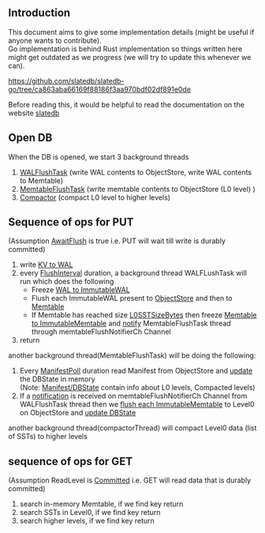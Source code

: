 
## Introduction

This document aims to give some implementation details (might be useful if anyone wants to contribute).   
Go implementation is behind Rust implementation so things written here might get outdated as we progress
(we will try to update this whenever we can).

https://github.com/slatedb/slatedb-go/tree/ca863aba66169f88186f3aa970bdf02df891e0de

Before reading this, it would be helpful to read the documentation on the website [slatedb](https://slatedb.io/docs/architecture)

## Open DB

When the DB is opened, we start 3 background threads
1. [WALFlushTask](https://github.com/slatedb/slatedb-go/blob/ca863aba66169f88186f3aa970bdf02df891e0de/slatedb/db.go#L67) (write WAL contents to ObjectStore, write WAL contents to Memtable)
2. [MemtableFlushTask](https://github.com/slatedb/slatedb-go/blob/ca863aba66169f88186f3aa970bdf02df891e0de/slatedb/db.go#L71) (write memtable contents to ObjectStore (L0 level) )
3. [Compactor](https://github.com/slatedb/slatedb-go/blob/ca863aba66169f88186f3aa970bdf02df891e0de/slatedb/db.go#L75) (compact L0 level to higher levels)



## Sequence of ops for PUT

(Assumption [AwaitFlush](https://github.com/slatedb/slatedb-go/blob/ca863aba66169f88186f3aa970bdf02df891e0de/slatedb/config.go#L122) is true i.e. PUT will wait till write is durably committed)

1. write [KV to WAL](https://github.com/slatedb/slatedb-go/blob/ca863aba66169f88186f3aa970bdf02df891e0de/slatedb/db.go#L112)
2. every [FlushInterval](https://github.com/slatedb/slatedb-go/blob/ca863aba66169f88186f3aa970bdf02df891e0de/slatedb/flush.go#L19) duration, a background thread WALFLushTask will run which does the following
    - Freeze [WAL to ImmutableWAL](https://github.com/slatedb/slatedb-go/blob/ca863aba66169f88186f3aa970bdf02df891e0de/slatedb/flush.go#L41)
    - Flush each ImmutableWAL present to [ObjectStore](https://github.com/slatedb/slatedb-go/blob/ca863aba66169f88186f3aa970bdf02df891e0de/slatedb/flush.go#L56) and then to [Memtable](https://github.com/slatedb/slatedb-go/blob/ca863aba66169f88186f3aa970bdf02df891e0de/slatedb/flush.go#L63)
    - If Memtable has reached size [L0SSTSizeBytes](https://github.com/slatedb/slatedb-go/blob/ca863aba66169f88186f3aa970bdf02df891e0de/slatedb/config.go#L71) then freeze [Memtable to ImmutableMemtable](https://github.com/slatedb/slatedb-go/blob/main/slatedb/flush.go#L64) and [notify](https://github.com/slatedb/slatedb-go/blob/ca863aba66169f88186f3aa970bdf02df891e0de/slatedb/db.go#L296) MemtableFlushTask thread through memtableFlushNotifierCh Channel
3. return

another background thread(MemtableFlushTask) will be doing the following:
1. Every [ManifestPoll](https://github.com/slatedb/slatedb-go/blob/ca863aba66169f88186f3aa970bdf02df891e0de/slatedb/flush.go#L140) duration read Manifest from ObjectStore and [update](https://github.com/slatedb/slatedb-go/blob/ca863aba66169f88186f3aa970bdf02df891e0de/slatedb/flush.go#L148) the DBState in memory   
   (Note: [Manifest/DBState](https://github.com/slatedb/slatedb-go/blob/ca863aba66169f88186f3aa970bdf02df891e0de/slatedb/db_state.go#L35) contain info about L0 levels, Compacted levels)
2. If a [notification](https://github.com/slatedb/slatedb-go/blob/ca863aba66169f88186f3aa970bdf02df891e0de/slatedb/flush.go#L152C18-L152C41) is received on memtableFlushNotifierCh Channel from WALFlushTask thread then we [flush each ImmutableMemtable](https://github.com/slatedb/slatedb-go/blob/ca863aba66169f88186f3aa970bdf02df891e0de/slatedb/flush.go#L224) to Level0 on ObjectStore and [update DBState](https://github.com/slatedb/slatedb-go/blob/ca863aba66169f88186f3aa970bdf02df891e0de/slatedb/flush.go#L229)

another background thread(compactorThread) will compact Level0 data (list of SSTs) to higher levels

## sequence of ops for GET

(Assumption ReadLevel is [Committed](https://github.com/slatedb/slatedb-go/blob/ca863aba66169f88186f3aa970bdf02df891e0de/slatedb/config.go#L97) i.e. GET will read data that is durably committed)

1. search in-memory Memtable, if we find key return
2. search SSTs in Level0, if we find key return
3. search higher levels, if we find key return

